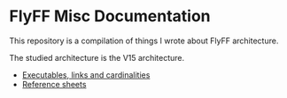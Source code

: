 # FlyFF Misc Documentation

This repository is a compilation of things I wrote about FlyFF architecture.

The studied architecture is the V15 architecture.

- [Executables, links and cardinalities](Executables-Links-Cardinalities)
- [Reference sheets](Reference-sheets)

